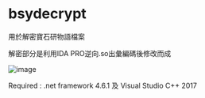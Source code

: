 # bsydecrypt

用於解密寶石研物語檔案

解密部分是利用IDA PRO逆向.so出彙編碼後修改而成

![image](https://github.com/28598519a/bsydecrypt/bsydecrypt_Example.PNG)

Required : .net framework 4.6.1 及 Visual Studio C++ 2017
